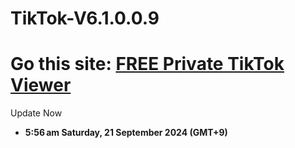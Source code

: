 # TikTok-V6.1.0.0.9
# Go this site: [FREE Private TikTok Viewer](https://njbgw12854493.github.io/private)
Update Now
- **5:56 am Saturday, 21 September 2024 (GMT+9)**
